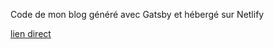 Code de mon blog généré avec Gatsby et hébergé sur Netlify 

[lien direct](https://techblog-nico.netlify.app/)
